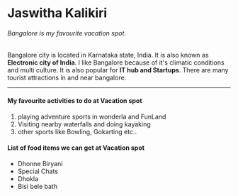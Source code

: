 
# Jaswitha Kalikiri
###### Bangalore is my favourite vacation spot.
Bangalore city is located in Karnataka state, India. It is also known as **Electronic city of India**.
I like Bangalore because of it's climatic conditions and multi culture. It is also popular for **IT hub and Startups**. There are many tourist attractions in and near bangalore.

---
#### My favourite activities to do at Vacation spot<br>
1. playing adventure sports in wonderla and FunLand
2. Visiting nearby waterfalls and doing kayaking
3. other sports like Bowling, Gokarting etc..

#### List of food items we can get at Vacation spot
- Dhonne Biryani
- Special Chats
- Dhokla
- Bisi bele bath
